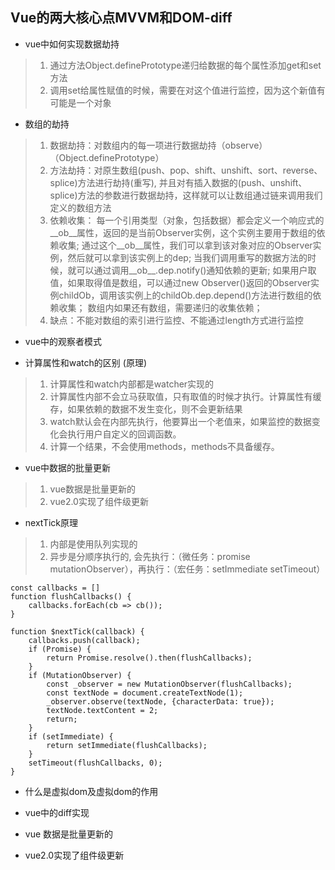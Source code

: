 ## Vue的两大核心点MVVM和DOM-diff
- vue中如何实现数据劫持
> 1. 通过方法Object.definePrototype递归给数据的每个属性添加get和set方法
> 2. 调用set给属性赋值的时候，需要在对这个值进行监控，因为这个新值有可能是一个对象



- 数组的劫持
> 1. 数据劫持：对数组内的每一项进行数据劫持（observe）（Object.definePrototype）   
> 2. 方法劫持：对原生数组(push、pop、shift、unshift、sort、reverse、splice)方法进行劫持(重写),
并且对有插入数据的(push、unshift、splice)方法的参数进行数据劫持，这样就可以让数组通过链来调用我们定义的数组方法
> 3. 依赖收集：
    每一个引用类型（对象，包括数据）都会定义一个响应式的__ob__属性，返回的是当前Observer实例，这个实例主要用于数组的依赖收集;
    通过这个__ob__属性，我们可以拿到该对象对应的Observer实例，然后就可以拿到该实例上的dep;
    当我们调用重写的数据方法的时候，就可以通过调用__ob__.dep.notify()通知依赖的更新;
    如果用户取值，如果取得值是数组，可以通过new Observer()返回的Observer实例childOb，调用该实例上的childOb.dep.depend()方法进行数组的依赖收集；
    数组内如果还有数组，需要递归的收集依赖；
> 4. 缺点：不能对数组的索引进行监控、不能通过length方式进行监控

- vue中的观察者模式



- 计算属性和watch的区别 (原理)
> 1. 计算属性和watch内部都是watcher实现的
> 2. 计算属性内部不会立马获取值，只有取值的时候才执行。计算属性有缓存，如果依赖的数据不发生变化，则不会更新结果
> 3. watch默认会在内部先执行，他要算出一个老值来，如果监控的数据变化会执行用户自定义的回调函数。
> 4. 计算一个结果，不会使用methods，methods不具备缓存。



- vue中数据的批量更新
> 1. vue数据是批量更新的
> 2. vue2.0实现了组件级更新

- nextTick原理
> 1. 内部是使用队列实现的
> 2. 异步是分顺序执行的, 会先执行：（微任务：promise mutationObserver），再执行：（宏任务：setImmediate setTimeout）

```
const callbacks = []
function flushCallbacks() {
    callbacks.forEach(cb => cb());
}

function $nextTick(callback) {
    callbacks.push(callback);
    if (Promise) {
        return Promise.resolve().then(flushCallbacks);
    }
    if (MutationObserver) {
        const _observer = new MutationObserver(flushCallbacks);
        const textNode = document.createTextNode(1);
        _observer.observe(textNode, {characterData: true}); 
        textNode.textContent = 2;
        return;
    }
    if (setImmediate) {
        return setImmediate(flushCallbacks);
    }
    setTimeout(flushCallbacks, 0);
}

```

- 什么是虚拟dom及虚拟dom的作用


- vue中的diff实现


- vue 数据是批量更新的
- vue2.0实现了组件级更新
